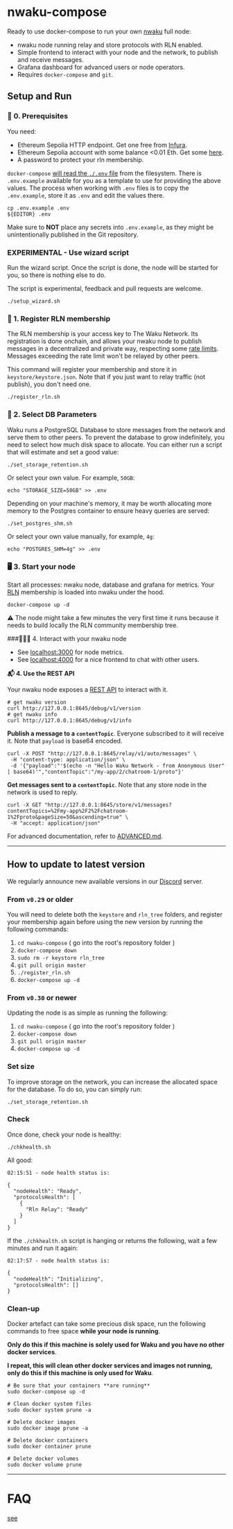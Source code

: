 # nwaku-compose

Ready to use docker-compose to run your own [nwaku](https://github.com/waku-org/nwaku) full node:
* nwaku node running relay and store protocols with RLN enabled.
* Simple frontend to interact with your node and the network, to publish and receive messages.
* Grafana dashboard for advanced users or node operators.
* Requires `docker-compose` and `git`.

## Setup and Run

### 📝 0. Prerequisites

You need:
* Ethereum Sepolia HTTP endpoint. Get one free from [Infura](https://www.infura.io/).
* Ethereum Sepolia account with some balance <0.01 Eth. Get some [here](https://www.infura.io/faucet/sepolia).
* A password to protect your rln membership.

`docker-compose` [will read the `./.env` file](https://docs.docker.com/compose/environment-variables/set-environment-variables/#additional-information-3) from the filesystem. There is `.env.example` available for you as a template to use for providing the above values. The process when working with `.env` files is to copy the `.env.example`, store it as `.env` and edit the values there.

```
cp .env.example .env
${EDITOR} .env
```

Make sure to **NOT** place any secrets into `.env.example`, as they might be unintentionally published in the Git repository.

### EXPERIMENTAL - Use wizard script

Run the wizard script.
Once the script is done, the node will be started for you, so there is nothing else to do.

The script is experimental, feedback and pull requests are welcome.

```
./setup_wizard.sh
```

### 🔑 1. Register RLN membership

The RLN membership is your access key to The Waku Network. Its registration is done onchain, and allows your nwaku node to publish messages in a decentralized and private way, respecting some [rate limits](https://rfc.vac.dev/spec/64/#rate-limit-exceeded).
Messages exceeding the rate limit won't be relayed by other peers.

This command will register your membership and store it in `keystore/keystore.json`.
Note that if you just want to relay traffic (not publish), you don't need one.

```
./register_rln.sh
```

### 💽 2. Select DB Parameters

Waku runs a PostgreSQL Database to store messages from the network and serve them to other peers.
To prevent the database to grow indefinitely, you need to select how much disk space to allocate.
You can either run a script that will estimate and set a good value:

```
./set_storage_retention.sh
```

Or select your own value. For example, `50GB`:

```shell
echo "STORAGE_SIZE=50GB" >> .env
```

Depending on your machine's memory, it may be worth allocating more memory to the Postgres container to ensure heavy queries are served:

```shell
./set_postgres_shm.sh
```

Or select your own value manually, for example, `4g`:

```shell
echo "POSTGRES_SHM=4g" >> .env
```

### 🖥️ 3. Start your node

Start all processes: nwaku node, database and grafana for metrics. Your [RLN](https://rate-limiting-nullifier.github.io/rln-docs/what_is_rln.html) membership is loaded into nwaku under the hood.
```console
docker-compose up -d
```
⚠️ The node might take a few minutes the very first time it runs because it needs to build locally the RLN community membership tree.

###🏄🏼‍♂️ 4. Interact with your nwaku node

* See [localhost:3000](http://localhost:3000/d/yns_4vFVk/nwaku-monitoring) for node metrics.
* See [localhost:4000](http://localhost:4000) for a nice frontend to chat with other users.

**📬 4. Use the REST API**

Your nwaku node exposes a [REST API](https://waku-org.github.io/waku-rest-api/) to interact with it.

```
# get nwaku version
curl http://127.0.0.1:8645/debug/v1/version
# get nwaku info
curl http://127.0.0.1:8645/debug/v1/info
```

**Publish a message to a `contentTopic`**. Everyone subscribed to it will receive it. Note that `payload` is base64 encoded.

```
curl -X POST "http://127.0.0.1:8645/relay/v1/auto/messages" \
 -H "content-type: application/json" \
 -d '{"payload":"'$(echo -n "Hello Waku Network - from Anonymous User" | base64)'","contentTopic":"/my-app/2/chatroom-1/proto"}'
```

**Get messages sent to a `contentTopic`**. Note that any store node in the network is used to reply.
```
curl -X GET "http://127.0.0.1:8645/store/v1/messages?contentTopics=%2Fmy-app%2F2%2Fchatroom-1%2Fproto&pageSize=50&ascending=true" \
 -H "accept: application/json"
```

For advanced documentation, refer to [ADVANCED.md](https://github.com/waku-org/nwaku-compose/blob/master/ADVANCED.md).

-----
## How to update to latest version

We regularly announce new available versions in our [Discord](https://discord.waku.org/) server.

### From `v0.29` or older

You will need to delete both the `keystore` and `rln_tree` folders, and register your membership again before using the new version by running the following commands:

1. `cd nwaku-compose` ( go into the root's repository folder )
2. `docker-compose down`
3. `sudo rm -r keystore rln_tree`
4. `git pull origin master`
5. `./register_rln.sh`
6. `docker-compose up -d`

### From `v0.30` or newer

Updating the node is as simple as running the following:
1. `cd nwaku-compose` ( go into the root's repository folder )
2. `docker-compose down`
3. `git pull origin master`
4. `docker-compose up -d`

### Set size

To improve storage on the network, you can increase the allocated space for the database.
To do so, you can simply run:

```
./set_storage_retention.sh
```

### Check

Once done, check your node is healthy: 

```
./chkhealth.sh 
```

All good:
```
02:15:51 - node health status is:

{
  "nodeHealth": "Ready",
  "protocolsHealth": [
    {
      "Rln Relay": "Ready"
    }
  ]
}
```

If the `./chkhealth.sh` script is hanging or returns the following, wait a few minutes and run it again:
```
02:17:57 - node health status is:

{
  "nodeHealth": "Initializing",
  "protocolsHealth": []
}
```

### Clean-up

Docker artefact can take some precious disk space, run the following commands to free space **while your node is running**.

**Only do this if this machine is solely used for Waku and you have no other docker services**.

**I repeat, this will clean other docker services and images not running, only do this if this machine is only used for Waku**.

```
# Be sure that your containers **are running**
sudo docker-compose up -d

# Clean docker system files
sudo docker system prune -a

# Delete docker images
sudo docker image prune -a

# Delete docker containers
sudo docker container prune

# Delete docker volumes
sudo docker volume prune
```

-----
# FAQ
[see](FAQ.md)

